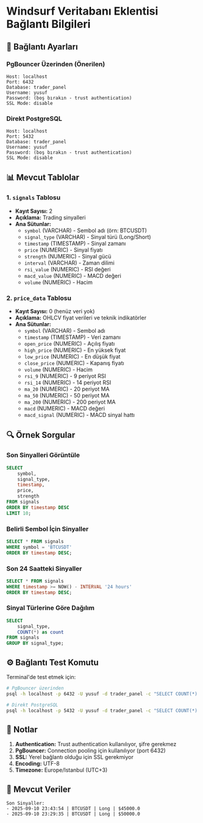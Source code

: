 # Windsurf Veritabanı Eklentisi Bağlantı Bilgileri

## 🔌 Bağlantı Ayarları

### PgBouncer Üzerinden (Önerilen)
```
Host: localhost
Port: 6432
Database: trader_panel
Username: yusuf
Password: (boş bırakın - trust authentication)
SSL Mode: disable
```

### Direkt PostgreSQL
```
Host: localhost
Port: 5432
Database: trader_panel
Username: yusuf
Password: (boş bırakın - trust authentication)
SSL Mode: disable
```

## 📊 Mevcut Tablolar

### 1. `signals` Tablosu
- **Kayıt Sayısı:** 2
- **Açıklama:** Trading sinyalleri
- **Ana Sütunlar:**
  - `symbol` (VARCHAR) - Sembol adı (örn: BTCUSDT)
  - `signal_type` (VARCHAR) - Sinyal türü (Long/Short)
  - `timestamp` (TIMESTAMP) - Sinyal zamanı
  - `price` (NUMERIC) - Sinyal fiyatı
  - `strength` (NUMERIC) - Sinyal gücü
  - `interval` (VARCHAR) - Zaman dilimi
  - `rsi_value` (NUMERIC) - RSI değeri
  - `macd_value` (NUMERIC) - MACD değeri
  - `volume` (NUMERIC) - Hacim

### 2. `price_data` Tablosu
- **Kayıt Sayısı:** 0 (henüz veri yok)
- **Açıklama:** OHLCV fiyat verileri ve teknik indikatörler
- **Ana Sütunlar:**
  - `symbol` (VARCHAR) - Sembol adı
  - `timestamp` (TIMESTAMP) - Veri zamanı
  - `open_price` (NUMERIC) - Açılış fiyatı
  - `high_price` (NUMERIC) - En yüksek fiyat
  - `low_price` (NUMERIC) - En düşük fiyat
  - `close_price` (NUMERIC) - Kapanış fiyatı
  - `volume` (NUMERIC) - Hacim
  - `rsi_9` (NUMERIC) - 9 periyot RSI
  - `rsi_14` (NUMERIC) - 14 periyot RSI
  - `ma_20` (NUMERIC) - 20 periyot MA
  - `ma_50` (NUMERIC) - 50 periyot MA
  - `ma_200` (NUMERIC) - 200 periyot MA
  - `macd` (NUMERIC) - MACD değeri
  - `macd_signal` (NUMERIC) - MACD sinyal hattı

## 🔍 Örnek Sorgular

### Son Sinyalleri Görüntüle
```sql
SELECT 
    symbol,
    signal_type,
    timestamp,
    price,
    strength
FROM signals 
ORDER BY timestamp DESC 
LIMIT 10;
```

### Belirli Sembol İçin Sinyaller
```sql
SELECT * FROM signals 
WHERE symbol = 'BTCUSDT' 
ORDER BY timestamp DESC;
```

### Son 24 Saatteki Sinyaller
```sql
SELECT * FROM signals 
WHERE timestamp >= NOW() - INTERVAL '24 hours'
ORDER BY timestamp DESC;
```

### Sinyal Türlerine Göre Dağılım
```sql
SELECT 
    signal_type,
    COUNT(*) as count
FROM signals 
GROUP BY signal_type;
```

## ⚙️ Bağlantı Test Komutu

Terminal'de test etmek için:
```bash
# PgBouncer üzerinden
psql -h localhost -p 6432 -U yusuf -d trader_panel -c "SELECT COUNT(*) FROM signals;"

# Direkt PostgreSQL
psql -h localhost -p 5432 -U yusuf -d trader_panel -c "SELECT COUNT(*) FROM signals;"
```

## 📝 Notlar

1. **Authentication:** Trust authentication kullanılıyor, şifre gerekmez
2. **PgBouncer:** Connection pooling için kullanılıyor (port 6432)
3. **SSL:** Yerel bağlantı olduğu için SSL gerekmiyor
4. **Encoding:** UTF-8
5. **Timezone:** Europe/Istanbul (UTC+3)

## 🚀 Mevcut Veriler

```
Son Sinyaller:
- 2025-09-10 23:43:54 | BTCUSDT | Long | $45000.0
- 2025-09-10 23:29:35 | BTCUSDT | Long | $50000.0
```
